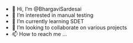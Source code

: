 - 👋 Hi, I’m @BhargaviSardesai
- 👀 I’m interested in manual testing
- 🌱 I’m currently learning SDET
- 💞️ I’m looking to collaborate on various projects
- 📫 How to reach me ...

<!---
BhargaviSardesai/BhargaviSardesai is a ✨ special ✨ repository because its `README.md` (this file) appears on your GitHub profile.
You can click the Preview link to take a look at your changes.
--->
